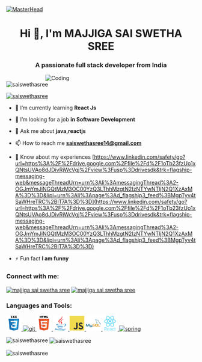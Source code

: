 [![MasterHead](https://1.bp.blogspot.com/-7A4WynwLsMw/XbBpCXG8fHI/AAAAAAAAMt4/uOa1bpLskYgrwGbllhSu2SDj_Mig8SXJQCLcBGAsYHQ/s1600/2000_600px.gif)](https://github.com/Saiswethasree)
<h1 align="center">Hi 👋, I'm MAJJIGA SAI SWETHA SREE</h1>
<h3 align="center">A passionate full stack developer from India</h3>
<img align="right" alt="Coding" width="400" src="https://user-images.githubusercontent.com/74038190/221352975-94759904-aa4c-4032-a8ab-b546efb9c478.gif">

<p align="left"> <img src="https://komarev.com/ghpvc/?username=saiswethasree&label=Profile%20views&color=0e75b6&style=flat" alt="saiswethasree" /> </p>

<p align="left"> <a href="https://github.com/ryo-ma/github-profile-trophy"><img src="https://github-profile-trophy.vercel.app/?username=saiswethasree" alt="saiswethasree" /></a> </p>

- 🌱 I’m currently learning **React Js**

- 🤝 I’m looking for a job **in Software Development**

- 💬 Ask me about **java,reactjs**

- 📫 How to reach me **saiswethasree14@gmail.com**

- 📄 Know about my experiences [https://www.linkedin.com/safety/go?url=https%3A%2F%2Fdrive.google.com%2Ffile%2Fd%2F1oTb23fzUo1xQNtsUVAo8dJDivRjWcVgj%2Fview%3Fusp%3Ddrivesdk&trk=flagship-messaging-web&messageThreadUrn=urn%3Ali%3AmessagingThread%3A2-OGJmYmJiNGQtMzM3OC00YzQ3LThhMzgtN2IzNTYwNTljN2Q1XzAxMA%3D%3D&lipi=urn%3Ali%3Apage%3Ad_flagship3_feed%3BMgpTyv4tSaWHreTRC%2BlT7A%3D%3D](https://www.linkedin.com/safety/go?url=https%3A%2F%2Fdrive.google.com%2Ffile%2Fd%2F1oTb23fzUo1xQNtsUVAo8dJDivRjWcVgj%2Fview%3Fusp%3Ddrivesdk&trk=flagship-messaging-web&messageThreadUrn=urn%3Ali%3AmessagingThread%3A2-OGJmYmJiNGQtMzM3OC00YzQ3LThhMzgtN2IzNTYwNTljN2Q1XzAxMA%3D%3D&lipi=urn%3Ali%3Apage%3Ad_flagship3_feed%3BMgpTyv4tSaWHreTRC%2BlT7A%3D%3D)

- ⚡ Fun fact **I am funny**

<h3 align="left">Connect with me:</h3>
<p align="left">
<a href="https://linkedin.com/in/majjiga sai swetha sree" target="blank"><img align="center" src="https://raw.githubusercontent.com/rahuldkjain/github-profile-readme-generator/master/src/images/icons/Social/linked-in-alt.svg" alt="majjiga sai swetha sree" height="30" width="40" /></a>
<a href="https://www.codechef.com/users/majjiga sai swetha sree" target="blank"><img align="center" src="https://cdn.jsdelivr.net/npm/simple-icons@3.1.0/icons/codechef.svg" alt="majjiga sai swetha sree" height="30" width="40" /></a>
</p>

<h3 align="left">Languages and Tools:</h3>
<p align="left"> <a href="https://www.w3schools.com/css/" target="_blank" rel="noreferrer"> <img src="https://raw.githubusercontent.com/devicons/devicon/master/icons/css3/css3-original-wordmark.svg" alt="css3" width="40" height="40"/> </a> <a href="https://git-scm.com/" target="_blank" rel="noreferrer"> <img src="https://www.vectorlogo.zone/logos/git-scm/git-scm-icon.svg" alt="git" width="40" height="40"/> </a> <a href="https://www.w3.org/html/" target="_blank" rel="noreferrer"> <img src="https://raw.githubusercontent.com/devicons/devicon/master/icons/html5/html5-original-wordmark.svg" alt="html5" width="40" height="40"/> </a> <a href="https://www.java.com" target="_blank" rel="noreferrer"> <img src="https://raw.githubusercontent.com/devicons/devicon/master/icons/java/java-original.svg" alt="java" width="40" height="40"/> </a> <a href="https://developer.mozilla.org/en-US/docs/Web/JavaScript" target="_blank" rel="noreferrer"> <img src="https://raw.githubusercontent.com/devicons/devicon/master/icons/javascript/javascript-original.svg" alt="javascript" width="40" height="40"/> </a> <a href="https://www.mysql.com/" target="_blank" rel="noreferrer"> <img src="https://raw.githubusercontent.com/devicons/devicon/master/icons/mysql/mysql-original-wordmark.svg" alt="mysql" width="40" height="40"/> </a> <a href="https://reactjs.org/" target="_blank" rel="noreferrer"> <img src="https://raw.githubusercontent.com/devicons/devicon/master/icons/react/react-original-wordmark.svg" alt="react" width="40" height="40"/> </a> <a href="https://spring.io/" target="_blank" rel="noreferrer"> <img src="https://www.vectorlogo.zone/logos/springio/springio-icon.svg" alt="spring" width="40" height="40"/> </a> </p>

<p><img align="left" src="https://github-readme-stats.vercel.app/api/top-langs?username=saiswethasree&show_icons=true&locale=en&layout=compact" alt="saiswethasree" /></p>

<p>&nbsp;<img align="center" src="https://github-readme-stats.vercel.app/api?username=saiswethasree&show_icons=true&locale=en" alt="saiswethasree" /></p>

<p><img align="center" src="https://github-readme-streak-stats.herokuapp.com/?user=saiswethasree&" alt="saiswethasree" /></p>
